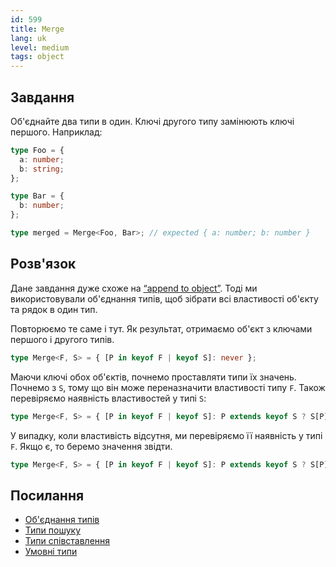```yaml
---
id: 599
title: Merge
lang: uk
level: medium
tags: object
---
```


## Завдання

Об'єднайте два типи в один.
Ключі другого типу замінюють ключі першого.
Наприклад:

```typescript
type Foo = {
  a: number;
  b: string;
};

type Bar = {
  b: number;
};

type merged = Merge<Foo, Bar>; // expected { a: number; b: number }
```

## Розв'язок

Дане завдання дуже схоже на [“append to object”](./medium-append-to-object.md).
Тоді ми використовували об'єднання типів, щоб зібрати всі властивості об'єкту та рядок в один тип.

Повторюємо те саме і тут.
Як результат, отримаємо об'єкт з ключами першого і другого типів.

```typescript
type Merge<F, S> = { [P in keyof F | keyof S]: never };
```

Маючи ключі обох об'єктів, почнемо проставляти типи їх значень.
Почнемо з `S`, тому що він може переназначити властивості типу `F`.
Також перевіряємо наявність властивостей у типі `S`:

```typescript
type Merge<F, S> = { [P in keyof F | keyof S]: P extends keyof S ? S[P] : never };
```

У випадку, коли властивість відсутня, ми перевіряємо її наявність у типі `F`.
Якщо є, то беремо значення звідти.

```typescript
type Merge<F, S> = { [P in keyof F | keyof S]: P extends keyof S ? S[P] : P extends keyof F ? F[P] : never };
```

## Посилання

- [Об'єднання типів](https://www.typescriptlang.org/docs/handbook/unions-and-intersections.html#union-types)
- [Типи пошуку](https://www.typescriptlang.org/docs/handbook/release-notes/typescript-2-1.html#keyof-and-lookup-types)
- [Типи співставлення](https://www.typescriptlang.org/docs/handbook/advanced-types.html#mapped-types)
- [Умовні типи](https://www.typescriptlang.org/docs/handbook/2/conditional-types.html)
